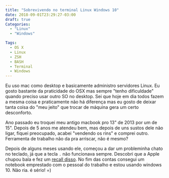 ```yaml
---
title: "Sobrevivendo no terminal Linux Windows 10"
date: 2018-09-01T23:29:27-03:00
draft: true
Categories: 
  - "Linux"
  - "Windows"

Tags: 
  - OS X
  - Linux
  - ZSH
  - BASH
  - Terminal
  - Windows
---
```



Eu uso mac como desktop e basicamente administro servidores Linux. Eu gosto bastante da praticidade do OSX mas sempre "tenho dificuldade" quando preciso usar outro SO no desktop. Sei que hoje em dia todos fazem a mesma coisa e praticamente não há diferença mas eu gosto de deixar tanta coisa do "meu jeito" que trocar de máquina gera um certo desconforto.

Ano passado eu troquei meu antigo macbook pro 13" de 2013 por um de 15". Depois de 5 anos me atendeu bem, mas depois de uns sustos dele não ligar, fiquei preocupado, acabei "vendendo os rins" e comprei outro. Ferramenta de trabalho não da pra arriscar, não é mesmo?

Depois de alguns meses usando ele, começou a dar um probleminha chato no teclado, já que a tecla `.` não funcionava sempre. Descobri que a Apple chupou bala e fez um [recall disso](https://www.apple.com/br/support/keyboard-service-program-for-macbook-and-macbook-pro/). No fim das contas consegui um notebook emprestado com o pessoal do trabalho e estou usando windows 10. Não ria. é sério! =)




